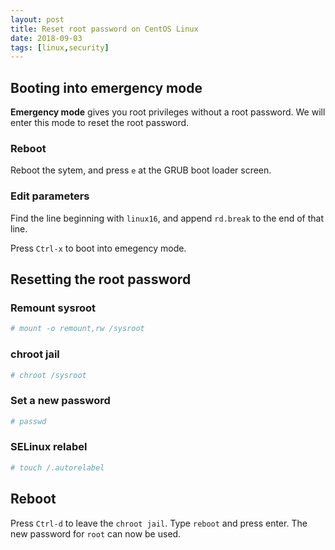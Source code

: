 ```yaml
---
layout: post
title: Reset root password on CentOS Linux
date: 2018-09-03
tags: [linux,security]
---
```


## Booting into emergency mode

**Emergency mode** gives you root privileges without a root password. We will enter this mode to reset the root password.

### Reboot

Reboot the sytem, and press `e` at the GRUB boot loader screen.

### Edit parameters

Find the line beginning with `linux16`, and append `rd.break` to the end of that line.

Press `Ctrl-x` to boot into emegency mode.

## Resetting the root password

### Remount sysroot

```bash
# mount -o remount,rw /sysroot
```

### chroot jail

```bash
# chroot /sysroot
```

### Set a new password

```bash
# passwd
```

### SELinux relabel

```bash
# touch /.autorelabel
```

## Reboot

Press `Ctrl-d` to leave the `chroot jail`. Type `reboot` and press enter.
The new password for `root` can now be used.
